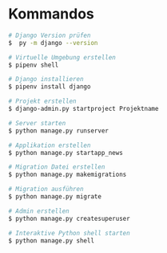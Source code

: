 # Kommandos

```Bash
# Django Version prüfen
$  py -m django --version
```

```Bash
# Virtuelle Umgebung erstellen
$ pipenv shell
```

```Bash
# Django installieren
$ pipenv install django
```

```Bash
# Projekt erstellen
$ django-admin.py startproject Projektname
```

```Bash
# Server starten
$ python manage.py runserver
```

```Bash
# Applikation erstellen
$ python manage.py startapp_news
```

```Bash
# Migration Datei erstellen
$ python manage.py makemigrations
```

```Bash
# Migration ausführen
$ python manage.py migrate
```

```Bash
# Admin erstellen
$ python manage.py createsuperuser
```

```Bash
# Interaktive Python shell starten
$ python manage.py shell
```
